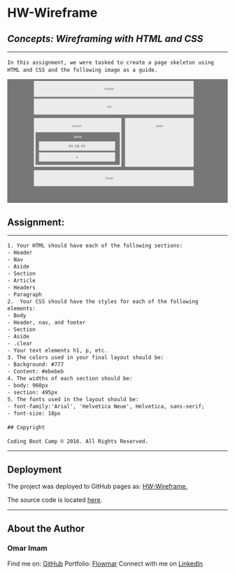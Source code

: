 # **HW-Wireframe**

## *Concepts: Wireframing with HTML and CSS*

---

`In this assignment, we were tasked to create a page skeleton using HTML and CSS and the following image as a guide.`

![Final Layout](Images/Easier-Layout.png)

## Assignment:

---

	1. Your HTML should have each of the following sections:
    - Header
    - Nav
    - Aside
    - Section
    - Article
    - Headers
    - Paragraph
    2.  Your CSS should have the styles for each of the following elements:
    - Body
    - Header, nav, and footer
    - Section
    - Aside
    - .clear
    - Your text elements h1, p, etc.
    3. The colors used in your final layout should be:
    - Background: #777
    - Content: #ebebeb
    4. The widths of each section should be:
    - body: 960px
    - section: 495px
    5. The fonts used in the layout should be:
    - font-family:'Arial', 'Helvetica Neue', Helvetica, sans-serif;
    - font-size: 18px

    ## Copyright

    Coding Boot Camp © 2016. All Rights Reserved.

---

## Deployment

The project was deployed to GitHub pages as:
[HW-Wireframe.](https://flowmar.github.io/HW-Wireframe)

The source code is located [here](https://github.com/flowmar/HW-Wireframe).

---

## About the Author

### Omar Imam

Find me on: [GitHub](https://github.com/flowmar/)
Portfolio: [Flowmar](https://flowmar.gwiddle.co.uk/)
Connect with me on [LinkedIn](https://linkedin.com/in/flowmar)